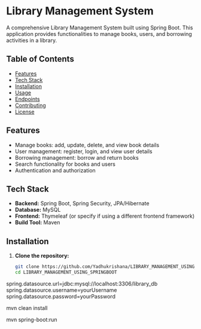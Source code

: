 # Library Management System

A comprehensive Library Management System built using Spring Boot. This application provides functionalities to manage books, users, and borrowing activities in a library.

## Table of Contents

- [Features](#features)
- [Tech Stack](#tech-stack)
- [Installation](#installation)
- [Usage](#usage)
- [Endpoints](#endpoints)
- [Contributing](#contributing)
- [License](#license)

## Features

- Manage books: add, update, delete, and view book details
- User management: register, login, and view user details
- Borrowing management: borrow and return books
- Search functionality for books and users
- Authentication and authorization

## Tech Stack

- **Backend:** Spring Boot, Spring Security, JPA/Hibernate
- **Database:** MySQL
- **Frontend:** Thymeleaf (or specify if using a different frontend framework)
- **Build Tool:** Maven

## Installation

1. **Clone the repository:**

   ```bash
   git clone https://github.com/Yadhukrishana/LIBRARY_MANAGEMENT_USING_SPRINGBOOT.git
   cd LIBRARY_MANAGEMENT_USING_SPRINGBOOT

   
spring.datasource.url=jdbc:mysql://localhost:3306/library_db
spring.datasource.username=yourUsername
spring.datasource.password=yourPassword

mvn clean install

mvn spring-boot:run
